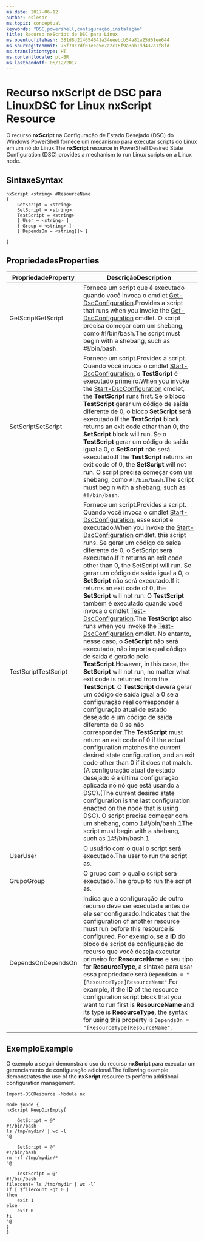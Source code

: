 ```yaml
---
ms.date: 2017-06-12
author: eslesar
ms.topic: conceptual
keywords: "DSC,powershell,configuração,instalação"
title: Recurso nxScript de DSC para Linux
ms.openlocfilehash: 381d8d214654641a34eeebcb54a81a25d61ee644
ms.sourcegitcommit: 75f70c7df01eea5e7a2c16f9a3ab1dd437a1f8fd
ms.translationtype: HT
ms.contentlocale: pt-BR
ms.lasthandoff: 06/12/2017
---
```

# <a name="dsc-for-linux-nxscript-resource"></a><span data-ttu-id="830db-103">Recurso nxScript de DSC para Linux</span><span class="sxs-lookup"><span data-stu-id="830db-103">DSC for Linux nxScript Resource</span></span>

<span data-ttu-id="830db-104">O recurso **nxScript** na Configuração de Estado Desejado (DSC) do Windows PowerShell fornece um mecanismo para executar scripts do Linux em um nó do Linux.</span><span class="sxs-lookup"><span data-stu-id="830db-104">The **nxScript** resource in PowerShell Desired State Configuration (DSC) provides a mechanism to run Linux scripts on a Linux node.</span></span>

## <a name="syntax"></a><span data-ttu-id="830db-105">Sintaxe</span><span class="sxs-lookup"><span data-stu-id="830db-105">Syntax</span></span>

```
nxScript <string> #ResourceName
{
    GetScript = <string>
    SetScript = <string>
    TestScript = <string>
    [ User = <string> ]
    { Group = <string> ]
    [ DependsOn = <string[]> ]

}
```

## <a name="properties"></a><span data-ttu-id="830db-106">Propriedades</span><span class="sxs-lookup"><span data-stu-id="830db-106">Properties</span></span>

|  <span data-ttu-id="830db-107">Propriedade</span><span class="sxs-lookup"><span data-stu-id="830db-107">Property</span></span> |  <span data-ttu-id="830db-108">Descrição</span><span class="sxs-lookup"><span data-stu-id="830db-108">Description</span></span> | 
|---|---|
| <span data-ttu-id="830db-109">GetScript</span><span class="sxs-lookup"><span data-stu-id="830db-109">GetScript</span></span>| <span data-ttu-id="830db-110">Fornece um script que é executado quando você invoca o cmdlet [Get-DscConfiguration](https://technet.microsoft.com/en-us/library/dn521625.aspx).</span><span class="sxs-lookup"><span data-stu-id="830db-110">Provides a script that runs when you invoke the [Get-DscConfiguration](https://technet.microsoft.com/en-us/library/dn521625.aspx) cmdlet.</span></span> <span data-ttu-id="830db-111">O script precisa começar com um shebang, como #!/bin/bash.</span><span class="sxs-lookup"><span data-stu-id="830db-111">The script must begin with a shebang, such as #!/bin/bash.</span></span>| 
| <span data-ttu-id="830db-112">SetScript</span><span class="sxs-lookup"><span data-stu-id="830db-112">SetScript</span></span>| <span data-ttu-id="830db-113">Fornece um script.</span><span class="sxs-lookup"><span data-stu-id="830db-113">Provides a script.</span></span> <span data-ttu-id="830db-114">Quando você invoca o cmdlet [Start-DscConfiguration](https://technet.microsoft.com/en-us/library/dn521623.aspx), o **TestScript** é executado primeiro.</span><span class="sxs-lookup"><span data-stu-id="830db-114">When you invoke the [Start-DscConfiguration](https://technet.microsoft.com/en-us/library/dn521623.aspx) cmdlet, the **TestScript** runs first.</span></span> <span data-ttu-id="830db-115">Se o bloco **TestScript** gerar um código de saída diferente de 0, o bloco **SetScript** será executado.</span><span class="sxs-lookup"><span data-stu-id="830db-115">If the **TestScript** block returns an exit code other than 0, the **SetScript** block will run.</span></span> <span data-ttu-id="830db-116">Se o **TestScript** gerar um código de saída igual a 0, o **SetScript** não será executado.</span><span class="sxs-lookup"><span data-stu-id="830db-116">If the **TestScript** returns an exit code of 0, the **SetScript** will not run.</span></span> <span data-ttu-id="830db-117">O script precisa começar com um shebang, como `#!/bin/bash`.</span><span class="sxs-lookup"><span data-stu-id="830db-117">The script must begin with a shebang, such as `#!/bin/bash`.</span></span>| 
| <span data-ttu-id="830db-118">TestScript</span><span class="sxs-lookup"><span data-stu-id="830db-118">TestScript</span></span>| <span data-ttu-id="830db-119">Fornece um script.</span><span class="sxs-lookup"><span data-stu-id="830db-119">Provides a script.</span></span> <span data-ttu-id="830db-120">Quando você invoca o cmdlet [Start-DscConfiguration](https://technet.microsoft.com/en-us/library/dn521623.aspx), esse script é executado.</span><span class="sxs-lookup"><span data-stu-id="830db-120">When you invoke the [Start-DscConfiguration](https://technet.microsoft.com/en-us/library/dn521623.aspx) cmdlet, this script runs.</span></span> <span data-ttu-id="830db-121">Se gerar um código de saída diferente de 0, o SetScript será executado.</span><span class="sxs-lookup"><span data-stu-id="830db-121">If it returns an exit code other than 0, the SetScript will run.</span></span> <span data-ttu-id="830db-122">Se gerar um código de saída igual a 0, o **SetScript** não será executado.</span><span class="sxs-lookup"><span data-stu-id="830db-122">If it returns an exit code of 0, the **SetScript** will not run.</span></span> <span data-ttu-id="830db-123">O **TestScript** também é executado quando você invoca o cmdlet [Test-DscConfiguration](https://technet.microsoft.com/en-us/library/dn407382.aspx).</span><span class="sxs-lookup"><span data-stu-id="830db-123">The **TestScript** also runs when you invoke the [Test-DscConfiguration](https://technet.microsoft.com/en-us/library/dn407382.aspx) cmdlet.</span></span> <span data-ttu-id="830db-124">No entanto, nesse caso, o **SetScript** não será executado, não importa qual código de saída é gerado pelo **TestScript**.</span><span class="sxs-lookup"><span data-stu-id="830db-124">However, in this case, the **SetScript** will not run, no matter what exit code is returned from the **TestScript**.</span></span> <span data-ttu-id="830db-125">O **TestScript** deverá gerar um código de saída igual a 0 se a configuração real corresponder à configuração atual de estado desejado e um código de saída diferente de 0 se não corresponder.</span><span class="sxs-lookup"><span data-stu-id="830db-125">The **TestScript** must return an exit code of 0 if the actual configuration matches the current desired state configuration, and an exit code other than 0 if it does not match.</span></span> <span data-ttu-id="830db-126">(A configuração atual de estado desejado é a última configuração aplicada no nó que está usando a DSC).</span><span class="sxs-lookup"><span data-stu-id="830db-126">(The current desired state configuration is the last configuration enacted on the node that is using DSC).</span></span> <span data-ttu-id="830db-127">O script precisa começar com um shebang, como 1#!/bin/bash.1</span><span class="sxs-lookup"><span data-stu-id="830db-127">The script must begin with a shebang, such as 1#!/bin/bash.1</span></span>| 
| <span data-ttu-id="830db-128">User</span><span class="sxs-lookup"><span data-stu-id="830db-128">User</span></span>| <span data-ttu-id="830db-129">O usuário com o qual o script será executado.</span><span class="sxs-lookup"><span data-stu-id="830db-129">The user to run the script as.</span></span>| 
| <span data-ttu-id="830db-130">Grupo</span><span class="sxs-lookup"><span data-stu-id="830db-130">Group</span></span>| <span data-ttu-id="830db-131">O grupo com o qual o script será executado.</span><span class="sxs-lookup"><span data-stu-id="830db-131">The group to run the script as.</span></span>| 
| <span data-ttu-id="830db-132">DependsOn</span><span class="sxs-lookup"><span data-stu-id="830db-132">DependsOn</span></span> | <span data-ttu-id="830db-133">Indica que a configuração de outro recurso deve ser executada antes de ele ser configurado.</span><span class="sxs-lookup"><span data-stu-id="830db-133">Indicates that the configuration of another resource must run before this resource is configured.</span></span> <span data-ttu-id="830db-134">Por exemplo, se a **ID** do bloco de script de configuração do recurso que você deseja executar primeiro for **ResourceName** e seu tipo for **ResourceType**, a sintaxe para usar essa propriedade será `DependsOn = "[ResourceType]ResourceName"`.</span><span class="sxs-lookup"><span data-stu-id="830db-134">For example, if the **ID** of the resource configuration script block that you want to run first is **ResourceName** and its type is **ResourceType**, the syntax for using this property is `DependsOn = "[ResourceType]ResourceName"`.</span></span>| 

## <a name="example"></a><span data-ttu-id="830db-135">Exemplo</span><span class="sxs-lookup"><span data-stu-id="830db-135">Example</span></span>

<span data-ttu-id="830db-136">O exemplo a seguir demonstra o uso do recurso **nxScript** para executar um gerenciamento de configuração adicional.</span><span class="sxs-lookup"><span data-stu-id="830db-136">The following example demonstrates the use of the **nxScript** resource to perform additional configuration management.</span></span>

```
Import-DSCResource -Module nx 

Node $node {
nxScript KeepDirEmpty{

    GetScript = @"
#!/bin/bash
ls /tmp/mydir/ | wc -l
"@

    SetScript = @"
#!/bin/bash
rm -rf /tmp/mydir/*
"@

    TestScript = @'
#!/bin/bash
filecount=`ls /tmp/mydir | wc -l`
if [ $filecount -gt 0 ]
then
    exit 1
else
    exit 0
fi
'@
} 
}
```


